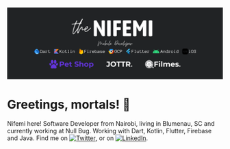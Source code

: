 [![Header](https://raw.githubusercontent.com/thenifemi/thenifemi/master/theNifemiBanner.png "Header")](https://www.linkedin.com/in/nifemii)

# Greetings, mortals! 🚀

Nifemi here! Software Developer from Nairobi, living in Blumenau, SC and currently working at Null Bug. Working with Dart, Kotlin, Flutter, Firebase and Java. Find me on [![Twitter](Twitter)](https://twitter.com/thenifemii), or on [![LinkedIn](LinkedIn)](https://www.linkedin.com/in/nifemii).





